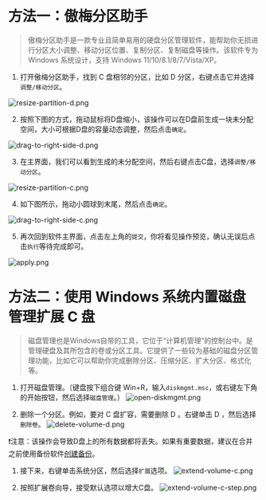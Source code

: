 # 方法一：傲梅分区助手
> 傲梅分区助手是一款专业且简单易用的硬盘分区管理软件，能帮助你无损进行分区大小调整、移动分区位置、复制分区、复制磁盘等操作。该软件专为 Windows 系统设计，支持 Windows 11/10/8.1/8/7/Vista/XP。


1. 打开傲梅分区助手，找到 C 盘相邻的分区，比如 D 分区，右键点击它并选择`调整/移动分区`。

![resize-partition-d.png](https://files.catbox.moe/j2z2sj.png)

2. 按照下图的方式，拖动鼠标将D盘缩小，该操作可以在D盘前生成一块未分配空间，大小可根据D盘的容量动态调整，然后点击`确定`。

![drag-to-right-side-d.png](https://files.catbox.moe/qtlmq0.png)

3. 在主界面，我们可以看到生成的未分配空间，然后右键点击C盘，选择`调整/移动分区`。

![resize-partition-c.png](https://files.catbox.moe/tzj0tb.png)

4. 如下图所示，拖动小圆球到末尾，然后点击`确定`。

![drag-to-right-side-c.png](https://files.catbox.moe/vc9jvt.png)

5. 再次回到软件主界面，点击左上角的`提交`，你将看见操作预览，确认无误后点击`执行`等待完成即可。

![apply.png](https://files.catbox.moe/fy424f.png)

# 方法二：使用 Windows 系统内置磁盘管理扩展 C 盘
> 磁盘管理也是Windows自带的工具，它位于“计算机管理”的控制台中。是管理硬盘及其所包含的卷或分区工具。它提供了一些较为基础的磁盘分区管理功能，比如它可以帮助你完成删除分区、压缩分区、扩大分区、格式化等。

1. 打开磁盘管理。（键盘按下组合键 Win+R，输入`diskmgmt.msc`，或右键左下角的开始按钮，然后选择`磁盘管理`。）
![open-diskmgmt.png](https://files.catbox.moe/crcmi4.png)

1. 删除一个分区。例如，要对 C 盘扩容，需要删除 D 。右键单击 D ，然后选择`删除卷`。
![delete-volume-d.png](https://files.catbox.moe/ryjz2p.png)

❗注意：该操作会导致D盘上的所有数据都将丢失。如果有重要数据，建议在合并之前使用备份软件[创建备份](https://www.abackup.com/help/easy-backup/disk-backup.html)。


1. 接下来，右键单击系统分区，然后选择`扩展`选项。
![extend-volume-c.png](https://files.catbox.moe/oo1khq.png)

4. 按照扩展卷向导，接受默认选项以增大C盘。
![extend-volume-c-step.png](https://files.catbox.moe/jktgde.png)
